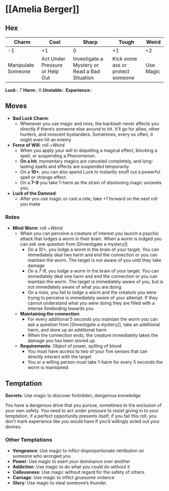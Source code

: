 # [[Amelia Berger]]
## Hex

| Charm              | Cool                           | Sharp                                         | Tough                            | Weird     |
| ------------------ | ------------------------------ | --------------------------------------------- | -------------------------------- | --------- |
| -1                 | +1                             | 0                                             | +1                               | +2        |
| Manipulate Someone | Act Under Pressure or Help Out | Investigate a Mystery or Read a Bad Situation | Kick some ass or protect someone | Use Magic |

**Luck**:: 7
**Harm**:: 0
**Unstable**::
**Experience**::
## Moves
- **Bad Luck Charm**: 
	- Whenever you use magic and miss, the backlash never affects you directly if there’s someone else around to hit. It’ll go for allies, other hunters, and innocent bystanders. Sometimes, every so often, it might even hit an enemy
- **Force of Will**: roll +*Weird* 
	- When you apply your will to dispelling a magical effect, blocking a spell, or suspending a Phenomenon. 
	- **On a hit**, momentary magics are canceled completely, and long-lasting spells and effects are suspended temporarily. 
	- On a **10+**, you can also spend Luck to instantly snuff out a powerful spell or  strange  effect.  
	- On  a  **7-9**  you  take  1-harm  as  the  strain of dismissing magic unravels you.
- **Luck of the Damned**: 
	- After you use magic or cast a rote, take +1 forward on the next roll you make

### Rotes
- **Mind Worm**: roll +*Weird* 
	- When you can perceive a creature of interest you launch a psychic attack that lodges a worm in their brain. When a worm is lodged you can ask one question from [[Investigate a mystery]]
		- On a *10+*, you lodge a worm in the brain of your target. You can immediately deal two harm and end the connection or you can maintain the worm. The target is not aware of you until they take damage
		- On a *7-9*, you lodge a worm in the brain of your target. You can immediately deal one harm and end the connection or you can maintain the worm. The target is immediately aware of you, but is not immediately aware of what you are doing
		- On a *miss*, you fail to lodge a worm and the creature you were trying to perceive is immediately aware of your attempt. If they cannot understand what you were doing they are filled with a intense foreboding towards you
	- **Maintaining the connection**:
		- For every additional 5 seconds you maintain the worm you can ask a question from [[Investigate a mystery]], take an additional harm, and store up an additional harm
		- When the connection ends, the creature immediately takes the damage you has been stored up
	- **Requirements**: Object of power, spilling of blood
		- You must have access to two of your five senses that can directly interact with the target
		- You or a willing person must take 1-harm for every 5 seconds the worm is maintained

## Temptation
**Secrets**: Use magic to discover forbidden, dangerous knowledge

You have a dangerous drive that you pursue, sometimes to the exclusion of your own safety. You need to act under pressure to resist giving in to your temptation, if a perfect opportunity presents itself; if you fail this roll, you don’t mark experience like you would have if you’d willingly  acted out your desires.

### Other Temptations

- **Vengeance**: Use magic to inflict disproportionate retribution on someone who wronged you
- **Power**: Use magic to exert your dominance over another
- **Addiction**: Use magic to do what you could do without it
- **Callousness**: Use magic without regard for the safety of others.
- **Carnage**: Use magic to inflict gruesome violence
- **Glory**: Use magic to steal someone’s thunder.
